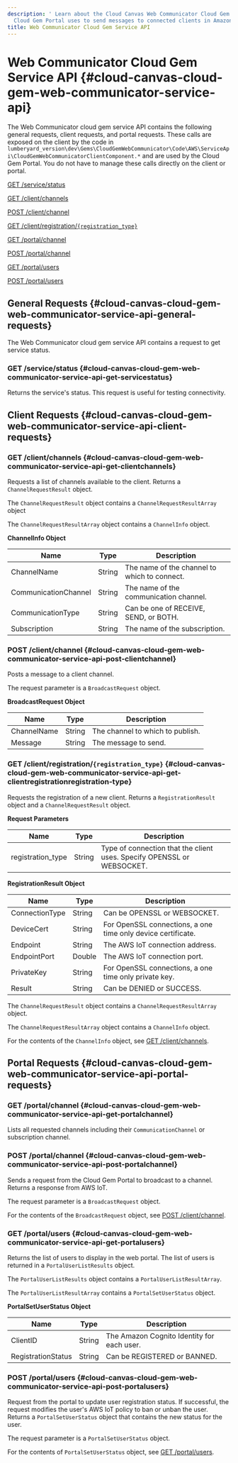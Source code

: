 ```yaml
---
description: ' Learn about the Cloud Canvas Web Communicator Cloud Gem API calls that the
  Cloud Gem Portal uses to send messages to connected clients in Amazon Lumberyard. '
title: Web Communicator Cloud Gem Service API
---
```

# Web Communicator Cloud Gem Service API {#cloud-canvas-cloud-gem-web-communicator-service-api}

The Web Communicator cloud gem service API contains the following general requests, client requests, and portal requests\. These calls are exposed on the client by the code in `lumberyard_version\dev\Gems\CloudGemWebCommunicator\Code\AWS\ServiceApi\CloudGemWebCommunicatorClientComponent.*` and are used by the Cloud Gem Portal\. You do not have to manage these calls directly on the client or portal\.

 [GET /service/status](#cloud-canvas-cloud-gem-web-communicator-service-api-get-servicestatus)

[GET /client/channels](#cloud-canvas-cloud-gem-web-communicator-service-api-get-clientchannels)

[POST /client/channel](#cloud-canvas-cloud-gem-web-communicator-service-api-post-clientchannel)

[GET /client/registration/`{registration_type}`](#cloud-canvas-cloud-gem-web-communicator-service-api-get-clientregistrationregistration-type)

[GET /portal/channel](#cloud-canvas-cloud-gem-web-communicator-service-api-get-portalchannel)

[POST /portal/channel](#cloud-canvas-cloud-gem-web-communicator-service-api-post-portalchannel)

[GET /portal/users](#cloud-canvas-cloud-gem-web-communicator-service-api-get-portalusers)

[POST /portal/users](#cloud-canvas-cloud-gem-web-communicator-service-api-post-portalusers)

## General Requests {#cloud-canvas-cloud-gem-web-communicator-service-api-general-requests}

The Web Communicator cloud gem service API contains a request to get service status\.

### GET /service/status {#cloud-canvas-cloud-gem-web-communicator-service-api-get-servicestatus}

Returns the service's status\. This request is useful for testing connectivity\.

## Client Requests {#cloud-canvas-cloud-gem-web-communicator-service-api-client-requests}

### GET /client/channels {#cloud-canvas-cloud-gem-web-communicator-service-api-get-clientchannels}

Requests a list of channels available to the client\. Returns a `ChannelRequestResult` object\.

The `ChannelRequestResult` object contains a `ChannelRequestResultArray` object

The `ChannelRequestResultArray` object contains a `ChannelInfo` object\.


**ChannelInfo Object**

| Name | Type | Description |
| --- | --- | --- |
| ChannelName | String | The name of the channel to which to connect\. |
| CommunicationChannel | String | The name of the communication channel\. |
| CommunicationType | String | Can be one of RECEIVE, SEND, or BOTH\. |
| Subscription | String | The name of the subscription\. |

### POST /client/channel {#cloud-canvas-cloud-gem-web-communicator-service-api-post-clientchannel}

Posts a message to a client channel\.

The request parameter is a `BroadcastRequest` object\.


**BroadcastRequest Object**

| Name | Type | Description |
| --- | --- | --- |
| ChannelName | String | The channel to which to publish\. |
| Message | String | The message to send\. |

### GET /client/registration/`{registration_type}` {#cloud-canvas-cloud-gem-web-communicator-service-api-get-clientregistrationregistration-type}

Requests the registration of a new client\. Returns a `RegistrationResult` object and a `ChannelRequestResult` object\.


**Request Parameters**

| Name | Type | Description |
| --- | --- | --- |
| registration\_type | String | Type of connection that the client uses\. Specify OPENSSL or WEBSOCKET\. |


**RegistrationResult Object**

| Name | Type | Description |
| --- | --- | --- |
| ConnectionType | String | Can be OPENSSL or WEBSOCKET\. |
| DeviceCert | String | For OpenSSL connections, a one time only device certificate\. |
| Endpoint | String | The AWS IoT connection address\. |
| EndpointPort | Double | The AWS IoT connection port\. |
| PrivateKey | String | For OpenSSL connections, a one time only private key\. |
| Result | String | Can be DENIED or SUCCESS\. |

The `ChannelRequestResult` object contains a `ChannelRequestResultArray` object\.

The `ChannelRequestResultArray` object contains a `ChannelInfo` object\.

For the contents of the `ChannelInfo` object, see [GET /client/channels](#cloud-canvas-cloud-gem-web-communicator-service-api-get-clientchannels)\.

## Portal Requests {#cloud-canvas-cloud-gem-web-communicator-service-api-portal-requests}

### GET /portal/channel {#cloud-canvas-cloud-gem-web-communicator-service-api-get-portalchannel}

Lists all requested channels including their `CommunicationChannel` or subscription channel\.

### POST /portal/channel {#cloud-canvas-cloud-gem-web-communicator-service-api-post-portalchannel}

Sends a request from the Cloud Gem Portal to broadcast to a channel\. Returns a response from AWS IoT\.

The request parameter is a `BroadcastRequest` object\.

For the contents of the `BroadcastRequest` object, see [POST /client/channel](#cloud-canvas-cloud-gem-web-communicator-service-api-post-clientchannel)\.

### GET /portal/users {#cloud-canvas-cloud-gem-web-communicator-service-api-get-portalusers}

Returns the list of users to display in the web portal\. The list of users is returned in a `PortalUserListResults` object\.

The `PortalUserListResults` object contains a `PortalUserListResultArray`\.

The `PortalUserListResultArray` contains a `PortalSetUserStatus` object\.


**PortalSetUserStatus Object**

| Name | Type | Description |
| --- | --- | --- |
| ClientID | String | The Amazon Cognito Identity for each user\. |
| RegistrationStatus | String | Can be REGISTERED or BANNED\. |

### POST /portal/users {#cloud-canvas-cloud-gem-web-communicator-service-api-post-portalusers}

Request from the portal to update user registration status\. If successful, the request modifies the user's AWS IoT policy to ban or unban the user\. Returns a `PortalSetUserStatus` object that contains the new status for the user\.

The request parameter is a `PortalSetUserStatus` object\.

For the contents of `PortalSetUserStatus` object, see [GET /portal/users](#cloud-canvas-cloud-gem-web-communicator-service-api-get-portalusers)\.